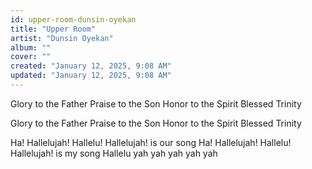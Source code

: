 ```yaml
---
id: upper-room-dunsin-oyekan
title: "Upper Room"
artist: "Dunsin Oyekan"
album: ""
cover: ""
created: "January 12, 2025, 9:08 AM"
updated: "January 12, 2025, 9:08 AM"
---
```


Glory to the Father
Praise to the Son
Honor to the Spirit
Blessed Trinity

Glory to the Father
Praise to the Son
Honor to the Spirit
Blessed Trinity

Ha! Hallelujah! Hallelu!
Hallelujah! is our song
Ha! Hallelujah! Hallelu!
Hallelujah! is my song
Hallelu yah yah yah yah yah